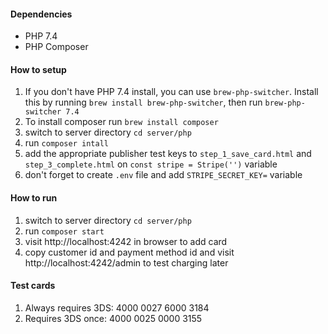 #### Dependencies
- PHP 7.4
- PHP Composer

#### How to setup
1. If you don't have PHP 7.4 install, you can use `brew-php-switcher`. Install this by running `brew install brew-php-switcher`, then run `brew-php-switcher 7.4`
2. To install composer run `brew install composer`
3. switch to server directory `cd server/php`
4. run `composer intall`
5. add the appropriate publisher test keys to `step_1_save_card.html` and `step_3_complete.html` on `const stripe = Stripe('')` variable
6. don't forget to create `.env` file and add `STRIPE_SECRET_KEY=` variable

#### How to run

1. switch to server directory `cd server/php`
2. run `composer start`
3. visit http://localhost:4242 in browser to add card
4. copy customer id and payment method id and visit http://localhost:4242/admin to test charging later


#### Test cards
1. Always requires 3DS: 4000 0027 6000 3184
2. Requires 3DS once: 4000 0025 0000 3155


